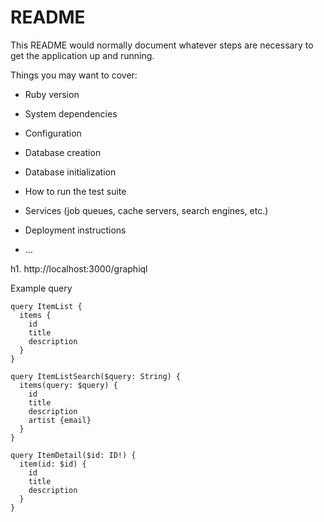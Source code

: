 # README

This README would normally document whatever steps are necessary to get the
application up and running.

Things you may want to cover:

* Ruby version

* System dependencies

* Configuration

* Database creation

* Database initialization

* How to run the test suite

* Services (job queues, cache servers, search engines, etc.)

* Deployment instructions

* ...

h1. http://localhost:3000/graphiql

Example query

```
query ItemList {
  items {
    id
    title
    description
  }
}

query ItemListSearch($query: String) {
  items(query: $query) {
    id
    title
    description
    artist {email}
  }
}

query ItemDetail($id: ID!) {
  item(id: $id) {
    id
    title
    description
  }
}
```
